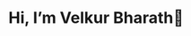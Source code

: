 <h1>Hi, I’m Velkur Bharath<g-emoji class="g-emoji" alias="wave" fallback-src="https://github.githubassets.com/images/icons/emoji/unicode/1f44b.png">👋</g-emoji></h1>
<!---<h2>I am an open source contributor and programmer<br>I widely create C++ and python programs<br>I created and Developed games, using C# and Unity</h2>--->
<!---<h2>I’m currently working on Data Structures and Algorithms<br>I’m currently learning React js</h2>--->

<!--<h4>My games : https://velkur.itch.io/</h4>
<!---
<h3>I’m looking to collaborate on any project that includes Data Structures /Algorithms /MySQL</h3>
Velkur-Bharath/Velkur-Bharath is a ✨ special ✨ repository because its `README.md` (this file) appears on your GitHub profile.
You can click the Preview link to take a look at your changes.
--->
